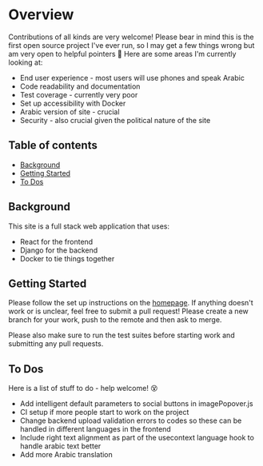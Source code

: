 # Overview

Contributions of all kinds are very welcome! Please bear in mind this is the first open source
project I've ever run, so I may get a few things wrong but am very open to helpful pointers :sparkling_heart:
Here are some areas I'm currently looking at:

- End user experience - most users will use phones and speak Arabic
- Code readability and documentation
- Test coverage - currently very poor
- Set up accessibility with Docker
- Arabic version of site - crucial
- Security - also crucial given the political nature of the site

## Table of contents

- [Background](#background)
- [Getting Started](#getting-started)
- [To Dos](#to-dos)

## Background

This site is a full stack web application that uses:

- React for the frontend
- Django for the backend
- Docker to tie things together

## Getting Started

Please follow the set up instructions on the [homepage](https://github.com/osintalex/sudan-art#setup).
If anything doesn't work or is unclear, feel free to submit a pull request! Please create a new branch for your work,
push to the remote and then ask to merge.

Please also make sure to run the test suites before starting work and submitting any pull requests.

## To Dos

Here is a list of stuff to do - help welcome! :dizzy_face:

- Add intelligent default parameters to social buttons in imagePopover.js
- CI setup if more people start to work on the project
- Change backend upload validation errors to codes so these can be handled in different languages in the frontend
- Include right text alignment as part of the usecontext language hook to handle arabic text better
- Add more Arabic translation
